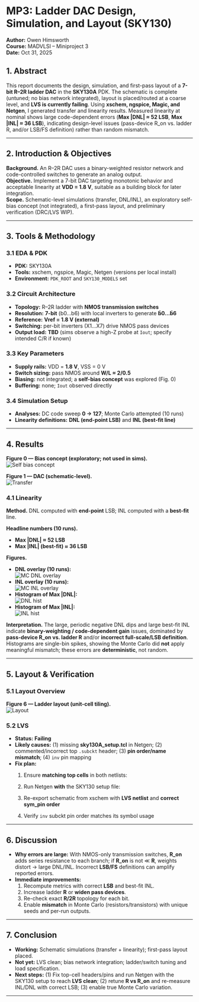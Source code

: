 # MP3: Ladder DAC Design, Simulation, and Layout (SKY130)

**Author:** Owen Himsworth  
**Course:** MADVLSI – Miniproject 3  
**Date:** Oct 31, 2025


## 1. Abstract
This report documents the design, simulation, and first-pass layout of a **7-bit R–2R ladder DAC** in the **SKY130A** PDK. The schematic is complete (untuned; no bias network integrated), layout is placed/routed at a coarse level, and **LVS is currently failing**. Using **xschem, ngspice, Magic, and Netgen**, I generated transfer and linearity results. Measured linearity at nominal shows large code-dependent errors (**Max |DNL| ≈ 52 LSB**, **Max |INL| ≈ 36 LSB**), indicating design-level issues (pass-device R_on vs. ladder R, and/or LSB/FS definition) rather than random mismatch.

---

## 2. Introduction & Objectives
**Background.** An R–2R DAC uses a binary-weighted resistor network and code-controlled switches to generate an analog output.  
**Objective.** Implement a 7-bit DAC targeting monotonic behavior and acceptable linearity at **VDD = 1.8 V**, suitable as a building block for later integration.  
**Scope.** Schematic-level simulations (transfer, DNL/INL), an exploratory self-bias concept (not integrated), a first-pass layout, and preliminary verification (DRC/LVS WIP).

---

## 3. Tools & Methodology

### 3.1 EDA & PDK
- **PDK:** SKY130A  
- **Tools:** xschem, ngspice, Magic, Netgen (versions per local install)  
- **Environment:** `PDK_ROOT` and `SKY130_MODELS` set

### 3.2 Circuit Architecture
- **Topology:** R–2R ladder with **NMOS transmission switches**  
- **Resolution:** **7-bit** (b0…b6) with local inverters to generate **b̄0…b̄6**  
- **Reference:** **Vref = 1.8 V (external)**  
- **Switching:** per-bit inverters (X1…X7) drive NMOS pass devices  
- **Output load:** **TBD** (sims observe a high-Z probe at `Iout`; specify intended C/R if known)

### 3.3 Key Parameters
- **Supply rails:** VDD = **1.8 V**, VSS = 0 V  
- **Switch sizing:** pass NMOS around **W/L ≈ 2/0.5**  
- **Biasing:** not integrated; a **self-bias concept** was explored (Fig. 0)  
- **Buffering:** none; `Iout` observed directly

### 3.4 Simulation Setup
- **Analyses:** DC code sweep **0 → 127**; Monte Carlo attempted (10 runs)  
- **Linearity definitions:** **DNL (end-point LSB)** and **INL (best-fit line)**  
---

## 4. Results

**Figure 0 — Bias concept (exploratory; not used in sims).**  
![Self bias concept](Self_Bias.png)

**Figure 1 — DAC (schematic-level).**  
![Transfer](DAC.png)

### 4.1 Linearity
**Method.** DNL computed with **end-point** LSB; INL computed with a **best-fit** line.

**Headline numbers (10 runs).**  
- **Max |DNL| ≈ 52 LSB**  
- **Max |INL| (best-fit) ≈ 36 LSB**

**Figures.**  
- **DNL overlay (10 runs):**  
  ![MC DNL overlay](MC_DNL_OVLY.png)  
- **INL overlay (10 runs):**  
  ![MC INL overlay](MC_INL_OVLY.png)  
- **Histogram of Max |DNL|:**  
  ![DNL hist](MC_DNL_HS.png)  
- **Histogram of Max |INL|:**  
  ![INL hist](MC_INL_HS.png)  

**Interpretation.** The large, periodic negative DNL dips and large best-fit INL indicate **binary-weighting / code-dependent gain** issues, dominated by **pass-device R_on vs. ladder R** and/or **incorrect full-scale/LSB definition**. Histograms are single-bin spikes, showing the Monte Carlo did **not** apply meaningful mismatch; these errors are **deterministic**, not random.

---

## 5. Layout & Verification

### 5.1 Layout Overview
**Figure 6 — Ladder layout (unit-cell tiling).**  
![Layout](DAC_Layout.png)

### 5.2 LVS
- **Status:** **Failing**  
- **Likely causes:** (1) missing **sky130A_setup.tcl** in Netgen; (2) commented/incorrect top `.subckt` header; (3) **pin order/name mismatch**; (4) `inv` pin mapping  
- **Fix plan:**  
  1. Ensure **matching top cells** in both netlists:  
     
  2. Run Netgen **with** the SKY130 setup file:  
     
  3. Re-export schematic from xschem with **LVS netlist** and **correct sym_pin order**  
  4. Verify `inv` subckt pin order matches its symbol usage

---

## 6. Discussion
- **Why errors are large:** With NMOS-only transmission switches, **R_on** adds series resistance to each branch; if **R_on** is not ≪ **R**, weights distort → large DNL/INL. Incorrect **LSB/FS** definitions can amplify reported errors.  
- **Immediate improvements:**  
  1) Recompute metrics with correct **LSB** and best-fit INL.  
  2) Increase ladder **R** or **widen pass devices**.  
  3) Re-check exact **R/2R** topology for each bit.  
  4) Enable **mismatch** in Monte Carlo (resistors/transistors) with unique seeds and per-run outputs.

---

## 7. Conclusion
- **Working:** Schematic simulations (transfer + linearity); first-pass layout placed.  
- **Not yet:** LVS clean; bias network integration; ladder/switch tuning and load specification.  
- **Next steps:** (1) Fix top-cell headers/pins and run Netgen with the SKY130 setup to reach **LVS clean**; (2) retune **R vs R_on** and re-measure INL/DNL with correct LSB; (3) enable true Monte Carlo variation.

---

